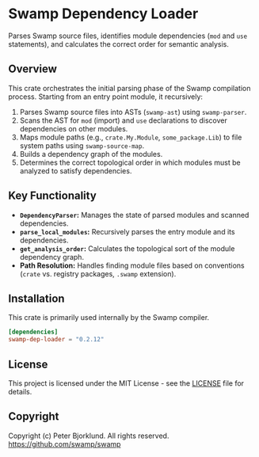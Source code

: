 # Swamp Dependency Loader

Parses Swamp source files, identifies module dependencies (`mod` and `use` statements), and calculates the correct order for semantic analysis.

## Overview

This crate orchestrates the initial parsing phase of the Swamp compilation process. Starting from an entry point module, it recursively:

1.  Parses Swamp source files into ASTs (`swamp-ast`) using `swamp-parser`.
2.  Scans the AST for `mod` (import) and `use` declarations to discover dependencies on other modules.
3.  Maps module paths (e.g., `crate.My.Module`, `some_package.Lib`) to file system paths using `swamp-source-map`.
4.  Builds a dependency graph of the modules.
5.  Determines the correct topological order in which modules must be analyzed to satisfy dependencies.

## Key Functionality

*   **`DependencyParser`:** Manages the state of parsed modules and scanned dependencies.
*   **`parse_local_modules`:** Recursively parses the entry module and its dependencies.
*   **`get_analysis_order`:** Calculates the topological sort of the module dependency graph.
*   **Path Resolution:** Handles finding module files based on conventions (`crate` vs. registry packages, `.swamp` extension).

## Installation

This crate is primarily used internally by the Swamp compiler.

```toml
[dependencies]
swamp-dep-loader = "0.2.12"
```

## License

This project is licensed under the MIT License - see the [LICENSE](LICENSE) file for details.

## Copyright

Copyright (c) Peter Bjorklund. All rights reserved. https://github.com/swamp/swamp
